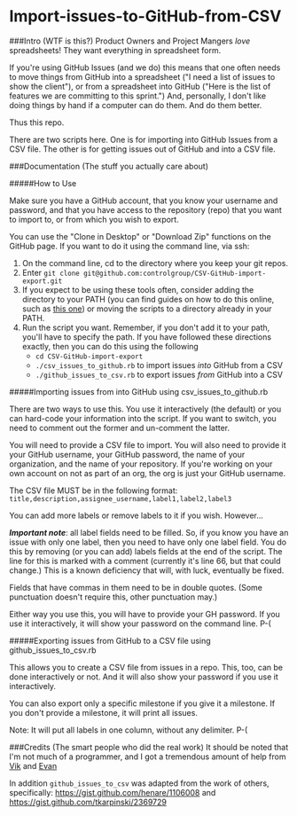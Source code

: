 Import-issues-to-GitHub-from-CSV
================================

###Intro (WTF is this?)
Product Owners and Project Mangers _love_ spreadsheets! They want everything in spreadsheet form.

If you're using GitHub Issues (and we do) this means that one often needs to move things from GitHub into a spreadsheet ("I need a list of issues to show the client"), or from a spreadsheet into GitHub ("Here is the list of features we are committing to this sprint.") And, personally, I don't like doing things by hand if a computer can do them. And do them better.

Thus this repo.

There are two scripts here. One is for importing into GitHub Issues from a CSV file. The other is for getting issues out of GitHub and into a CSV file. 


###Documentation (The stuff you actually care about)

#####How to Use

Make sure you have a GitHub account, that you know your username and password, and that you have access to the repository (repo) that you want to import to, or from which you wish to export.

You can use the "Clone in Desktop" or "Download Zip" functions on the GitHub page. If you want to do it using the command line, via ssh:

1. On the command line, cd to the directory where you keep your git repos.
2. Enter `git clone git@github.com:controlgroup/CSV-GitHub-import-export.git`
3. If you expect to be using these tools often, consider adding the directory to your PATH (you can find guides on how to do this online, such as [this one](http://www.cyberciti.biz/faq/unix-linux-adding-path/)) or moving the scripts to a directory already in your PATH.
4. Run the script you want. Remember, if you don't add it to your path, you'll have to specify the path. If you have followed these directions exactly, then you can do this using the following
 	* `cd CSV-GitHub-import-export`
	* `./csv_issues_to_github.rb` to import issues *into* GitHub from a CSV
	* `./github_issues_to_csv.rb` to export issues *from* GitHub into a CSV

#####Importing issues from into GitHub using csv_issues_to_github.rb

There are two ways to use this. You use it interactively (the default) or you can hard-code your information into the script. If you want to switch, you need to comment out the former and un-comment the latter. 

You will need to provide a CSV file to import.
You will also need to provide it your GitHub username, your GitHub password, the name of your organization, and the name of your repository. If you're working on your own account on not as part of an org, the org is just your GitHub username.

The CSV file MUST be in the following format:
`title,description,assignee_username,label1,label2,label3`

You can add more labels or remove labels to it if you wish. However...

_**Important note**_: all label fields need to be filled. So, if you know you have an issue with only one label, then you need to have only one label field. You do this by removing (or you can add) labels fields at the end of the script. The line for this is marked with a comment (currently it's line 66, but that could change.)
This is a known deficiency that will, with luck, eventually be fixed. 

Fields that have commas in them need to be in double quotes. (Some punctuation doesn't require this, other punctuation may.)

Either way you use this, you will have to provide your GH password. If you use it interactively, it will show your password on the command line. P-(


#####Exporting issues from GitHub to a CSV file using github_issues_to_csv.rb

This allows you to create a CSV file from issues in a repo. This, too, can be done interactively or not. And it will also show your password if you use it interactively.

You can also export only a specific milestone if you give it a milestone. If you don't provide a milestone, it will print all issues.

Note: It will put all labels in one column, without any delimiter. P-(




###Credits (The smart people who did the real work)
It should be noted that I'm not much of a programmer, and I got a tremendous amount of help from [Vik](https://github.com/datvikash) and [Evan](https://github.com/evan108108)

In addition `github_issues_to_csv` was adapted from the work of others, specifically: https://gist.github.com/henare/1106008 and https://gist.github.com/tkarpinski/2369729
